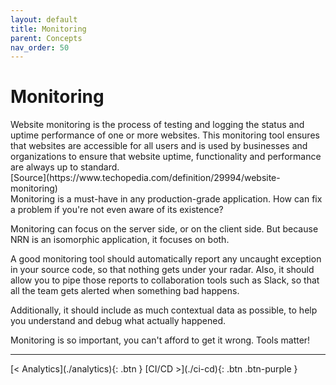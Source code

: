 ```yaml
---
layout: default
title: Monitoring
parent: Concepts
nav_order: 50
---
```


# Monitoring

<div class="code-example" markdown="1">
Website monitoring is the process of testing and logging the status and uptime performance of one or more websites. This monitoring tool ensures that websites are accessible for all users and is used by businesses and organizations to ensure that website uptime, functionality and performance are always up to standard.

<span style="float: right">
[Source](https://www.techopedia.com/definition/29994/website-monitoring)
</span>
</div>

Monitoring is a must-have in any production-grade application. How can fix a problem if you're not even aware of its existence?

Monitoring can focus on the server side, or on the client side. But because NRN is an isomorphic application, it focuses on both.

A good monitoring tool should automatically report any uncaught exception in your source code, so that nothing gets under your radar.
Also, it should allow you to pipe those reports to collaboration tools such as Slack, so that all the team gets alerted when something bad happens.

Additionally, it should include as much contextual data as possible, to help you understand and debug what actually happened.

Monitoring is so important, you can't afford to get it wrong. Tools matter!

---

<div class="pagination-section">
    <span class="fs-4" markdown="1">
    [< Analytics](./analytics){: .btn }
    </span>
    <span class="fs-4" markdown="1">
    [CI/CD >](./ci-cd){: .btn .btn-purple }
    </span>
</div>
